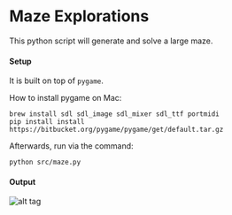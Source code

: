 Maze Explorations
=====
This python script will generate and solve a large maze.

#### Setup
It is built on top of `pygame`.

How to install pygame on Mac:
```
brew install sdl sdl_image sdl_mixer sdl_ttf portmidi
pip install install https://bitbucket.org/pygame/pygame/get/default.tar.gz
```

Afterwards, run via the command:
```
python src/maze.py
```

#### Output

![alt tag](https://github.com/zFleischman/mazes/blob/master/big_maze.png)


